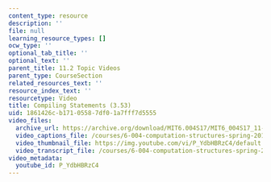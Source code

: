 ```yaml
---
content_type: resource
description: ''
file: null
learning_resource_types: []
ocw_type: ''
optional_tab_title: ''
optional_text: ''
parent_title: 11.2 Topic Videos
parent_type: CourseSection
related_resources_text: ''
resource_index_text: ''
resourcetype: Video
title: Compiling Statements (3.53)
uid: 1861426c-b171-0558-7df0-1a7fff7d5555
video_files:
  archive_url: https://archive.org/download/MIT6.004S17/MIT6_004S17_11-02-03_300k.mp4
  video_captions_file: /courses/6-004-computation-structures-spring-2017/c6d03aa8ad1a5782aaa60b91b86d0497_P_YdbHBRzC4.vtt
  video_thumbnail_file: https://img.youtube.com/vi/P_YdbHBRzC4/default.jpg
  video_transcript_file: /courses/6-004-computation-structures-spring-2017/b6d69e5bfe4e2e9e1a8c7ace6ce29691_P_YdbHBRzC4.pdf
video_metadata:
  youtube_id: P_YdbHBRzC4
---
```

